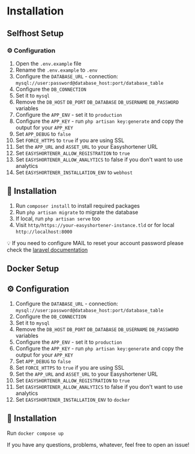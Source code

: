 # Installation
## Selfhost Setup
### ⚙ Configuration 
1. Open the `.env.example` file
2. Rename the `.env.example` to `.env`
3. Configure the `DATABASE_URL` - connection: `mysql://user:password@database_host:port/database_table`
4. Configure the `DB_CONNECTION`
5. Set it to `mysql`
6. Remove the `DB_HOST` `DB_PORT` `DB_DATABASE` `DB_USERNAME` `DB_PASSWORD` variables
7. Configure the `APP_ENV` - set it to `production`
8. Configure the `APP_KEY` - run `php artisan key:generate` and copy the output for your `APP_KEY`
9. Set `APP_DEBUG` to `false`
10. Set `FORCE_HTTPS` to `true` if you are using SSL
11. Set the `APP_URL` and `ASSET_URL` to your Easyshortener URL
12. Set `EASYSHORTENER_ALLOW_REGISTRATION` to `true`
13. Set `EASYSHORTENER_ALLOW_ANALYTICS` to false if you don't want to use analytics
14. Set `EASYSHORTENER_INSTALLATION_ENV` to `webhost`
## 🚤 Installation
1. Run `composer install` to install required packages
2. Run `php artisan migrate` to migrate the database
3. If local, run `php artisan serve` too
4.  Visit `http/https://your-easyshortener-instance.tld` or for local `http://localhost:8000`

💡 If you need to configure MAIL to reset your account password please check the [laravel documentation](https://laravel.com/docs/10.x/mail)

## Docker Setup
## ⚙ Configuration
1. Configure the `DATABASE_URL` - connection: `mysql://user:password@database_host:port/database_table`
2. Configure the `DB_CONNECTION`
3. Set it to `mysql`
4. Remove the `DB_HOST` `DB_PORT` `DB_DATABASE` `DB_USERNAME` `DB_PASSWORD` variables
5. Configure the `APP_ENV` - set it to `production`
6. Configure the `APP_KEY` - run `php artisan key:generate` and copy the output for your `APP_KEY`
7. Set `APP_DEBUG` to `false`
8. Set `FORCE_HTTPS` to `true` if you are using SSL
9. Set the `APP_URL` and `ASSET_URL` to your Easyshortener URL
10. Set `EASYSHORTENER_ALLOW_REGISTRATION` to `true`
11. Set `EASYSHORTENER_ALLOW_ANALYTICS` to false if you don't want to use analytics
12. Set `EASYSHORTENER_INSTALLATION_ENV` to `docker`
## 🚤 Installation
Run `docker compose up`

If you have any questions, problems, whatever, feel free to open an issue!
